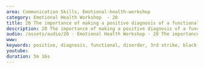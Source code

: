 ```yaml
---
area: Communication Skills, Emotional-health-workshop
category: Emotional Health Workshop  - 20
title: 20 The importance of making a positive diagnosis of a functional disorder. 3rd strike and black swans
description: 20 The importance of making a positive diagnosis of a functional disorder. 3rd strike and black swans. Dave Tomson
audio: /assets/audio/20 - Emotional Health Workshop - 20 The importance of making a positive diagnosis of a functional disorder - MQ
www: 
keywords: positive, diagnosis, functional, disorder, 3rd strike, black, swans
youtube: 
duration: 5m 16s
--- 
```

